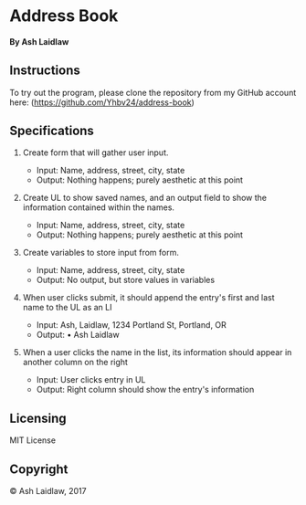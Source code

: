 # Address Book
#### By Ash Laidlaw

## Instructions

To try out the program, please clone the repository from my GitHub account here: (https://github.com/Yhbv24/address-book)

## Specifications

1. Create form that will gather user input.
   * Input: Name, address, street, city, state
   * Output: Nothing happens; purely aesthetic at this point

2. Create UL to show saved names, and an output field to show the information contained within the names.
   * Input: Name, address, street, city, state
   * Output: Nothing happens; purely aesthetic at this point

2. Create variables to store input from form.
   * Input: Name, address, street, city, state
   * Output: No output, but store values in variables

3. When user clicks submit, it should append the entry's first and last name to the UL as an LI
   * Input: Ash, Laidlaw, 1234 Portland St, Portland, OR
   * Output: • Ash Laidlaw

4. When a user clicks the name in the list, its information should appear in another column on the right
   * Input: User clicks entry in UL
   * Output: Right column should show the entry's information

## Licensing

MIT License

## Copyright

© Ash Laidlaw, 2017
